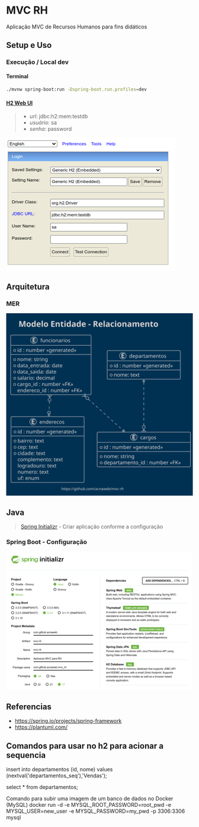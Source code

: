 # MVC RH

Aplicação MVC de Recursos Humanos para fins didáticos

## Setup e Uso

### Execução / Local dev

#### Terminal

```sh
./mvnw spring-boot:run -Dspring-boot.run.profiles=dev
```

#### [H2 Web UI](http://localhost:8080/h2-console)

> - *url*: jdbc:h2:mem:testdb
> - *usuário*: sa
> - *senha*: password

![](assets/images/h2-console.png)

## Arquitetura

### MER

![](assets/docs/src/mer/mer.svg)

## Java

> [Spring Initializr](https://start.spring.io/) - Criar aplicação conforme a configuração 

### Spring Boot - Configuração

![](assets/images/spring.png)

## Referencias

 - https://spring.io/projects/spring-framework
 - https://plantuml.com/

## Comandos para usar no h2 para acionar a sequencia

insert into departamentos (id, nome) values (nextval('departamentos_seq'),'Vendas');

select * from departamentos;

Comando para subir uma imagem de um banco de dados no Docker (MySQL) docker run -d
-e MYSQL_ROOT_PASSWORD=root_pwd
-e MYSQL_USER=new_user
-e MYSQL_PASSWORD=my_pwd
-p 3306:3306
mysql